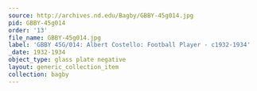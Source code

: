 ```yaml
---
source: http://archives.nd.edu/Bagby/GBBY-45g014.jpg
pid: GBBY-45g014
order: '13'
file_name: GBBY-45g014.jpg
label: 'GBBY 45G/014: Albert Costello: Football Player - c1932-1934'
_date: 1932-1934
object_type: glass plate negative
layout: generic_collection_item
collection: bagby
---
```

